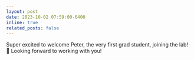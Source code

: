 ```yaml
---
layout: post
date: 2023-10-02 07:59:00-0400
inline: true
related_posts: false
---
```


Super excited to welcome Peter, the very first grad student, joining the lab! :tada: Looking forward to working with you!